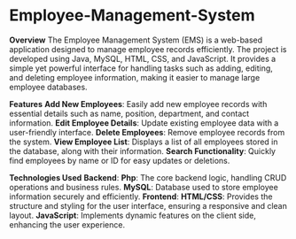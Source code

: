 # Employee-Management-System

**Overview**
The Employee Management System (EMS) is a web-based application designed to manage employee records efficiently. The project is developed using Java, MySQL, HTML, CSS, and JavaScript. It provides a simple yet powerful interface for handling tasks such as adding, editing, and deleting employee information, making it easier to manage large employee databases.

**Features**
**Add New Employees**: Easily add new employee records with essential details such as name, position, department, and contact information.
**Edit Employee Details**: Update existing employee data with a user-friendly interface.
**Delete Employees**: Remove employee records from the system.
**View Employee List**: Displays a list of all employees stored in the database, along with their information.
**Search Functionality**: Quickly find employees by name or ID for easy updates or deletions.

**Technologies Used**
**Backend**:
**Php**: The core backend logic, handling CRUD operations and business rules.
**MySQL**: Database used to store employee information securely and efficiently.
**Frontend**:
**HTML/CSS**: Provides the structure and styling for the user interface, ensuring a responsive and clean layout.
**JavaScript**: Implements dynamic features on the client side, enhancing the user experience.
